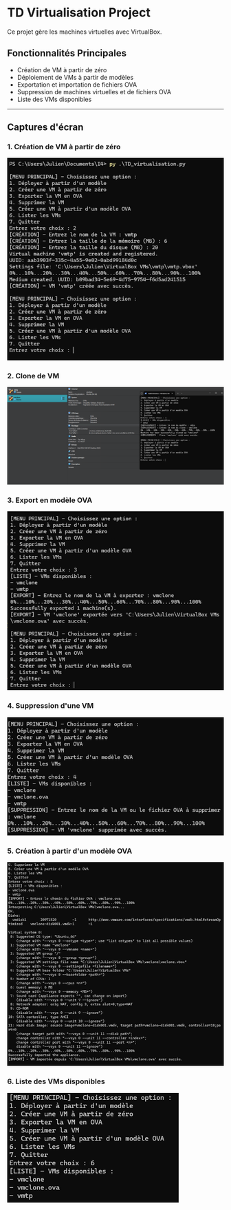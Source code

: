 # TD Virtualisation Project

Ce projet gère les machines virtuelles avec VirtualBox.

## Fonctionnalités Principales
- Création de VM à partir de zéro
- Déploiement de VMs à partir de modèles
- Exportation et importation de fichiers OVA
- Suppression de machines virtuelles et de fichiers OVA
- Liste des VMs disponibles

---

## Captures d'écran

### 1. Création de VM à partir de zéro
![Création de VM](screenshots/screen1.png)

### 2. Clone de VM
![Clone de VM](screenshots/screen2.png)

### 3. Export en modèle OVA
![Export en OVA](screenshots/screen3.png)

### 4. Suppression d'une VM
![Suppression de VM](screenshots/screen4.png)

### 5. Création à partir d'un modèle OVA
![Création à partir d'un modèle](screenshots/screen5.png)

### 6. Liste des VMs disponibles
![Liste des VMs](screenshots/screen6.png)
